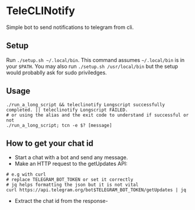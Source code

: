 # TeleCLINotify

Simple bot to send notifications to telegram from cli.

## Setup
Run `./setup.sh ~/.local/bin`. This command assumes `~/.local/bin` is in your `$PATH`. You may also run `./setup.sh /usr/local/bin` but the setup would probablly ask for sudo priviledges.

## Usage
```
./run_a_long_script && teleclinotify Longscript successfully completed. || teleclinotify Longscript FAILED.
# or using the alias and the exit code to understand if successful or not
./run_a_long_script; tcn -e $? [message]
```

## How to get your chat id
- Start a chat with a bot and send any message.
- Make an HTTP request to the getUpdates API:
```
# e.g with curl
# replace TELEGRAM_BOT_TOKEN or set it correctly
# jq helps formatting the json but it is not vital
curl https://api.telegram.org/bot$TELEGRAM_BOT_TOKEN/getUpdates | jq
```
- Extract the chat id from the response-
